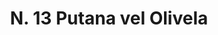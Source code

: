 ---
title: "N. 13 Putana vel Olivela"
permalink: "/edition/plant013/"
plant-name: "N. 13"
plant-number: "013"
plant-xml: "/assets/xml/plant013.xml"
plant-img1: "/assets/img/plant013_verso.jpg"
plant-img2: "/assets/img/plant013.jpg"
plant-title: "N. 13 Putana vel Olivela"
plant-wfo-link: ""
plant-kew-link: ""
plant-taxon-content: ""
layout: single-xml
---